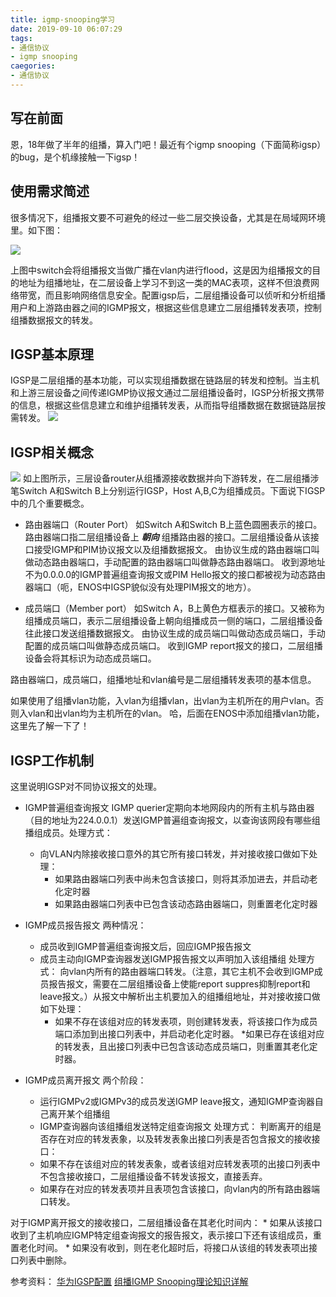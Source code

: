```yaml
---
title: igmp-snooping学习
date: 2019-09-10 06:07:29
tags:
- 通信协议
- igmp snooping
caegories:
- 通信协议
---
```


## 写在前面

恩，18年做了半年的组播，算入门吧！最近有个igmp snooping（下面简称igsp）的bug，是个机缘接触一下igsp！
<!--more-->


## 使用需求简述

很多情况下，组播报文要不可避免的经过一些二层交换设备，尤其是在局域网环境里。如下图：

![](https://rancho333.gitee.io/pictures/environment.png)

上图中switch会将组播报文当做广播在vlan内进行flood，这是因为组播报文的目的地址为组播地址，在二层设备上学习不到这一类的MAC表项，这样不但浪费网络带宽，而且影响网络信息安全。配置igsp后，二层组播设备可以侦听和分析组播用户和上游路由器之间的IGMP报文，根据这些信息建立二层组播转发表项，控制组播数据报文的转发。

## IGSP基本原理

IGSP是二层组播的基本功能，可以实现组播数据在链路层的转发和控制。当主机和上游三层设备之间传递IGMP协议报文通过二层组播设备时，IGSP分析报文携带的信息，根据这些信息建立和维护组播转发表，从而指导组播数据在数据链路层按需转发。
![](https://rancho333.gitee.io/pictures/mc_data.png)

## IGSP相关概念

![](https://rancho333.gitee.io/pictures/concept.png)
如上图所示，三层设备router从组播源接收数据并向下游转发，在二层组播涉笔Switch A和Switch B上分别运行IGSP，Host A,B,C为组播成员。下面说下IGSP中的几个重要概念。

* 路由器端口（Router Port）
如Switch A和Switch B上蓝色圆圈表示的接口。
路由器端口指二层组播设备上 ***朝向*** 组播路由器的接口。二层组播设备从该接口接受IGMP和PIM协议报文以及组播数据报文。
由协议生成的路由器端口叫做动态路由器端口，手动配置的路由器端口叫做静态路由器端口。
收到源地址不为0.0.0.0的IGMP普遍组查询报文或PIM Hello报文的接口都被视为动态路由器端口（呃，ENOS中IGSP貌似没有处理PIM报文的地方）。

* 成员端口（Member port）
如Switch A，B上黄色方框表示的接口。又被称为组播成员端口，表示二层组播设备上朝向组播成员一侧的端口，二层组播设备往此接口发送组播数据报文。
由协议生成的成员端口叫做动态成员端口，手动配置的成员端口叫做静态成员端口。
收到IGMP report报文的接口，二层组播设备会将其标识为动态成员端口。

路由器端口，成员端口，组播地址和vlan编号是二层组播转发表项的基本信息。

如果使用了组播vlan功能，入vlan为组播vlan，出vlan为主机所在的用户vlan。否则入vlan和出vlan均为主机所在的vlan。
哈，后面在ENOS中添加组播vlan功能，这里先了解一下了！

## IGSP工作机制

这里说明IGSP对不同协议报文的处理。

* IGMP普遍组查询报文
IGMP querier定期向本地网段内的所有主机与路由器（目的地址为224.0.0.1）发送IGMP普遍组查询报文，以查询该网段有哪些组播组成员。处理方式：
    * 向VLAN内除接收接口意外的其它所有接口转发，并对接收接口做如下处理：
        * 如果路由器端口列表中尚未包含该接口，则将其添加进去，并启动老化定时器
        * 如果路由器端口列表中已包含该动态路由器端口，则重置老化定时器

* IGMP成员报告报文
两种情况：
    * 成员收到IGMP普遍组查询报文后，回应IGMP报告报文
    * 成员主动向IGMP查询器发送IGMP报告报文以声明加入该组播组
处理方式：
    向vlan内所有的路由器端口转发。（注意，其它主机不会收到IGMP成员报告报文，需要在二层组播设备上使能report suppres抑制report和leave报文。）从报文中解析出主机要加入的组播组地址，并对接收接口做如下处理：
        * 如果不存在该组对应的转发表项，则创建转发表，将该接口作为成员端口添加到出接口列表中，并启动老化定时器。
        *如果已存在该组对应的转发表，且出接口列表中已包含该动态成员端口，则重置其老化定时器。

* IGMP成员离开报文
两个阶段：
    * 运行IGMPv2或IGMPv3的成员发送IGMP leave报文，通知IGMP查询器自己离开某个组播组
    * IGMP查询器向该组播组发送特定组查询报文
处理方式：
判断离开的组是否存在对应的转发表象，以及转发表象出接口列表是否包含报文的接收接口：
    * 如果不存在该组对应的转发表象，或者该组对应转发表项的出接口列表中不包含接收接口，二层组播设备不转发该报文，直接丢弃。
    * 如果存在对应的转发表项并且表项包含该接口，向vlan内的所有路由器端口转发。

对于IGMP离开报文的接收接口，二层组播设备在其老化时间内：
    * 如果从该接口收到了主机响应IGMP特定组查询报文的报告报文，表示接口下还有该组成员，重置老化时间。
    * 如果没有收到，则在老化超时后，将接口从该组的转发表项出接口列表中删除。

参考资料：
[华为IGSP配置](https://support.huawei.com/enterprise/zh/doc/EDOC1000141440/cabd652a)
[组播IGMP Snooping理论知识详解](https://blog.51cto.com/lifulin/2073218)
